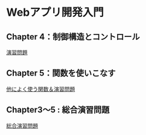 # Webアプリ開発入門

## Chapter 4：制御構造とコントロール

[演習問題](Chapter04/README-CH4-EXE-OPEN.md)

## Chapter 5：関数を使いこなす

[他によく使う関数＆演習問題](Chapter05/README-CH5-FUNC-OPEN.md)

## Chapter3～5 : 総合演習問題

[総合演習問題](README-CH3-5-EXE-OPEN.md)
